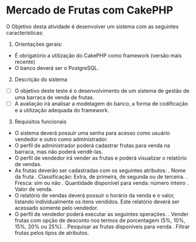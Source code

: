 # Mercado de Frutas com CakePHP

O Objetivo desta atividade é desenvolver um sistema com as seguintes características:

1. Orientações gerais:

- É obrigatório a utilização do CakePHP como framework (versão mais recente)
- O banco deverá ser o PostgreSQL.

2. Descrição do sistema

- [ ] O objetivo deste teste é o desenvolvimento de um sistema de gestão de uma barraca de venda de frutas.
- [ ] A avaliação irá analisar a modelagem do banco, a forma de codificação e a utilização adequada do framework.

3. Requisitos funcionais

- O sistema deverá possuir uma senha para acesso como usuário vendedor e outro como administrador.
- O perfil de administrador poderá cadastrar frutas para venda na barraca, mas não poderá vendê-las.
- O perfil de vendedor irá vender as frutas e poderá visualizar o relatório de vendas.
- As frutas deverão ser cadastradas com os seguintes atributos:
  . Nome da fruta
  . Classificação: Extra, de primeira, de segunda ou de terceira.
  . Fresca: sim ou não
  . Quantidade disponível para venda: número inteiro
  . Valor de venda.
- O relatório de vendas deverá possuir o horário da venda e o valor, listando individualmente os itens vendidos. Este relatório deverá ser acessado somente pelo vendedor.
- O perfil de vendedor poderá executar as seguintes operações.
  . Vender frutas com opção de desconto nos termos de porcentagem (5%, 10%, 15%, 20% ou 25%).
  . Pesquisar as frutas disponíveis para venda
  . Filtrar frutas pelos tipos de atributos.
